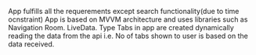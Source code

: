 App fulfills all the requerements except search functionality(due to time ocnstraint)
App is based on MVVM architecture and uses libraries such as Navigation Room. LiveData.
Type Tabs in app are created dynamically reading the data from the api i.e. No of tabs shown to user is based on the data received.